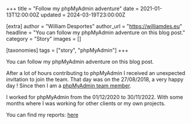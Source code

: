 +++
title = "Follow my phpMyAdmin adventure"
date = 2021-01-13T12:00:00Z
updated = 2024-03-19T23:00:00Z

[extra]
author = "William Desportes"
author_url = "https://williamdes.eu"
headline = "You can follow my phpMyAdmin adventure on this blog post."
category = "Story"
images = []

[taxonomies]
tags = ["story", "phpMyAdmin"]
+++

You can follow my phpMyAdmin adventure on this blog post.

<!-- more -->

After a lot of hours contributing to phpMyAdmin I received an unexpected invitation to join the team.
That day was on the 27/08/2018, a very happy day !
Since then I am a [phpMyAdmin team member](https://phpmyadmin.net/team).

I worked for phpMyAdmin from the 01/12/2020 to 30/11/2022.
With some months where I was working for other clients or my own projects.

You can find my reports: [here](https://blog.williamdes.eu/tags/phpmyadmin/)
